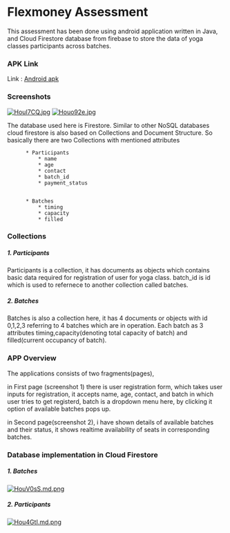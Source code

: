# Flexmoney Assessment

This assessment has been done using android application written in Java, and Cloud Firestore database from firebase to store the data of yoga classes participants across batches.

 ### APK Link ###
Link :  [Android apk](https://drive.google.com/file/d/1_VH-nSTVJ9vP-pFKB2hz8Bo34-8bBajX/view?usp=sharing/ "Android APK") 


 ### Screenshots ###
[![HouI7CQ.jpg](https://iili.io/HouI7CQ.jpg)](https://freeimage.host/)     [![Houo92e.jpg](https://iili.io/Houo92e.jpg)](https://freeimage.host/)

The database used here is Firestore. Similar to other NoSQL databases cloud firestore is also based on Collections and Document Structure.
So basically there are two Collections with mentioned attributes

          * Participants
              * name
              * age
              * contact
              * batch_id
              * payment_status
              
                  
          * Batches
              * timing
              * capacity
              * filled
              
              
              
              
### Collections ###
        
##### 1. Participants #####
Participants is a collection, it has documents as objects which contains basic data required for registration of user for yoga class. batch_id is id which is used to refernece to another collection called batches. 
              
##### 2. Batches #####
Batches is also a collection here, it has 4 documents or objects with id 0,1,2,3 referring to 4 batches which are in operation. Each batch as 3 attributes timing,capacity(denoting total capacity of batch) and filled(current occupancy of batch).




### APP Overview ###
The applications consists of two fragments(pages), 

in First page (screenshot 1) there is user registration form, which takes user inputs for registration, it accepts name, age, contact, and batch in which user tries to get registerd, batch is a dropdown menu here, by clicking it option of available batches pops up.

in Second page(screenshot 2), i have shown details of available batches and their status, it shows realtime availability of seats in corresponding batches.

### Database implementation in Cloud Firestore ###

##### 1. Batches #####

[![HouV0sS.md.png](https://iili.io/HouV0sS.md.png)](https://freeimage.host/i/HouV0sS)

##### 2. Participants #####

[![Hou4GtI.md.png](https://iili.io/Hou4GtI.md.png)](https://freeimage.host/i/Hou4GtI)

